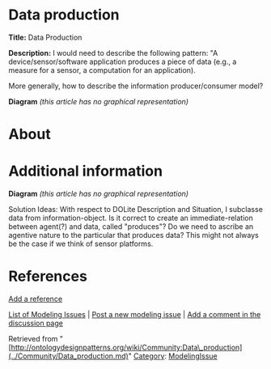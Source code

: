 #  Data production


__Title:__ Data Production


__Description:__ I would need to describe the following pattern:
"A device/sensor/software application produces a piece of data (e.g., a measure for a sensor, a computation for an application).


More generally, how to describe the information producer/consumer model? 


__Diagram__
_(this article has no graphical representation)_



#  About


  




#  Additional information


__Diagram__
_(this article has no graphical representation)_


  

Solution Ideas: With respect to DOLite Description and Situation, I subclasse data from information-object. Is it correct to create an immediate-relation between agent(?) and data, called "produces"? Do we need to ascribe an agentive nature to the particular that produces data? This might not always be the case if we think of sensor platforms.



#  References


[Add a reference](index.php@title=Odp%253AAdd_reference&subject=Community%253AData+production.html "http://ontologydesignpatterns.org/wiki/index.php?title=Odp:Add_reference&subject=Community%3AData+production")


  




 [List of Modeling Issues](../Community/Main.md "Community:Main") | [Post a new modeling issue](../Community/PostModelingIssue.md "Community:PostModelingIssue") | [Add a comment in the discussion page](index.php@title=Odp%253AAdd_comment&target=Community_talk%253AData_production.html#New_comment "http://ontologydesignpatterns.org/wiki/index.php?title=Odp:Add_comment&target=Community_talk:Data_production#New_comment")


Retrieved from "[http://ontologydesignpatterns.org/wiki/Community:Data\_production](../Community/Data_production.md)"
 [Category](http://ontologydesignpatterns.org/wiki/Special:Categories "Special:Categories"): [ModelingIssue](../Category/ModelingIssue.md "Category:ModelingIssue")